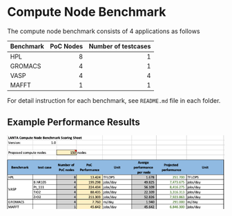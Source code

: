# Compute Node Benchmark

The compute node benchmark consists of 4 applications as follows

| Benchmark     | PoC Nodes| Number of  testcases |
| ------------- |---------:| ---------:|
| HPL           | 8        | 1         | 
| GROMACS       | 4        | 1         | 
| VASP          | 4        | 4         | 
| MAFFT         | 1        | 1         | 


For detail instruction for each benchmark, see `README.md` file in each folder.

## Example Performance Results 

![Performance Result](example.png)
